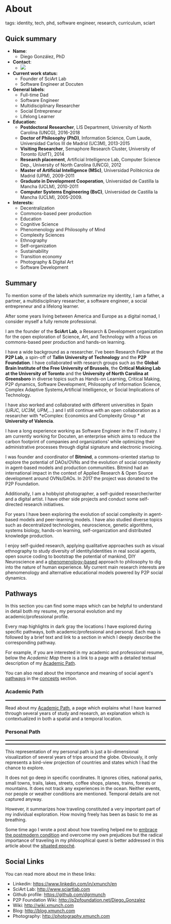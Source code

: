 
# About

tags: identity, tech, phd, software engineer, research, curriculum, sciart

## Quick summary

* **Name**:
  * Diego González, PhD
* **Contact**:
  * [![](https://www.xmunch.com/email.png)](https://www.xmunch.com)
* **Current work status:**
  * Founder of SciArt Lab
  * Software Engineer at Docuten
* **General labels**:
  * Full-time Dad
  * Software Engineer
  * Multidisciplinary Researcher
  * Social Entrepreneur
  * Lifelong Learner
* **Education:**
  * **Postdoctoral Researcher**, LIS Department, University of North Carolina (UNCG), 2016-2018
  * **Doctor of Philosophy (PhD)**, Information Science, Cum Laude, Universidad Carlos III de Madrid (UC3M), 2013-2015
  * **Visiting Researcher**, Semaphore Research Cluster, University of Toronto (UofT), 2014
  * **Research placement**, Artificial Intelligence Lab, Computer Science Dep., University of North Carolina (UNCG), 2012
  * **Master of Artificial Intelligence (MSc)**, Universidad Politécnica de Madrid (UPM), 2009-2011
  * **Graduate in Development Cooperation**, Universidad de Castilla la Mancha (UCLM), 2010-2011
  * **Computer Systems Engineering (BsC)**, Universidad de Castilla la Mancha (UCLM), 2005-2009.
* **Interests:**
  * Decentralization
  * Commons-based peer production
  * Education
  * Cognitive Science
  * Phenomenology and Philosophy of Mind
  * Complexity Sciences
  * Ethnography
  * Self-organization
  * Sustainability 
  * Transition economy
  * Photography & Digital Art
  * Software Development

## Summary

To mention some of the labels which summarize my identity, I am a father, a partner, a multidisciplinary researcher, a software engineer, a social entrepreneur and a lifelong learner.

After some years living between America and Europe as a digital nomad, I consider myself a fully remote professional.

I am the founder of the **SciArt Lab**, a Research & Development organization for the open exploration of Science, Art, and Technology with a focus on commons-based peer production and hands-on learning. 

I have a wide background as a researcher. I’ve been Research Fellow at the **P2P Lab**, a spin-off of **Tallin University of Technology** and the **P2P Foundation**. I have collaborated with research groups such as the **Global Brain Institute of the Free University of Brussels**, the **Critical Making Lab at the University of Toronto** and the **University of North Carolina at Greensboro** in diverse topics such as Hands-on Learning, Critical Making, P2P dynamics, Software Development, Philosophy of Information Science, Complex Adaptive Systems,Artificial Intelligence, or Social Implications of Technology. 

I have also worked and collaborated with different universities in Spain (*URJC, UC3M, UPM,...*) and I still continue with an open collaboration as a researcher with *eComplex: Economics and Complexity Group * at **University of Valencia**.

I have a long experience working as Software Engineer in the IT industry. I am currently working for Docuten, an enterprise which aims to reduce the carbon footprint of companies and organizations' while optimizing their administrative processes through digital signature and electronic invoicing.

I was founder and coordinator of **Bitmind**, a commons-oriented startup to explore the potential of DAOs/OVNs and the evolution of social complexity in agent-based models and production communities. Bitmind had an international impact in the context of Applied Research & Open Source development around OVNs/DAOs. In 2017 the project was donated to the P2P Foundation.

Additionally, I am a hobbyist photographer, a self-guided researcher/writer and a digital artist. I have other side projects and conduct some self-directed research initiatives.

For years I have been exploring the evolution of social complexity in agent-based models and peer-learning models. I have also studied diverse topics such as decentralized technologies, neuroscience, genetic algorithms, systems biology, hands-on learning, self-organization and distributed knowledge production.

I enjoy self-guided research, applying qualitative approaches such as visual ethnography to study diversity of identity/identities in real social agents, open source coding to bootstrap the potential of mankind, DIY Neuroscience and a [phenomenology-based](content/concepts/phenomenology.md) approach to philosophy to dig into the nature of human experience. My current main research interests are phenomenology and alternative educational models powered by P2P social dynamics.

## Pathways

In this section you can find some maps which can be helpful to understand in detail both my resume, my personal evolution and my academic/professional profile.

Every map highlights in dark gray the locations I have explored during specific pathways, both academic/professional and personal. Each map is followed by a brief text and link to a section in which I deeply describe the corresponding pathway.

For example, if you are interested in my academic and professional resume, below the *Academic Map* there is a link to a page with a detailed textual description of my [Academic Path](content/notebook/maps/academic.md).

You can also read about the importance and meaning of social agent's [pathways](content/concepts/pathways.md) in the [concepts](content/concepts.md) section.

### Academic Path

<div id="academicMap" style="position:relative; width: 100%; margin-bottom:10px;border: 1px solid black;"></div>

Read about my [Academic Path](content/notebook/maps/academic.md), a page which explains what I have learned through several years of study and research, an explanation which is contextualized in both a spatial and a temporal location.


### Personal Path

<div id="personalMapUSA" style="position:relative; width: 100%; margin-bottom:10px;border: 1px solid black;"></div>
<div id="personalMap" style="position:relative; width: 100%; margin-bottom:10px;border: 1px solid black;"></div>

This representation of my personal path is just a bi-dimensional visualization of several years of trips around the globe. Obviously, it only represents a bird-view projection of countries and states which I had the chance to explore. 

It does not go deep in specific coordinates. It ignores cities, national parks, small towns, trails, lakes, streets, coffee shops, planes, trains, forests or mountains. It does not track any experiences in the ocean. Neither events, nor people or weather conditions are mentioned. Temporal details are not captured anyway. 

However, it summarizes how traveling constituted a very important part of my individual exploration. How moving freely has been as basic to me as breathing.

Some time ago I wrote a post about how traveling helped me to [embrace the postmodern condition](http://blog.xmunch.com/blog/2017/la-llamada.html) and overcome my own prejudices but the radical importance of traveling in my philosophical quest is better addressed in this article about the [situated epoché](content/articles/situated.md).

## Social Links

You can read more about me in these links:

* Linkedin: https://www.linkedin.com/in/xmunch/en
* SciArt Lab: http://www.sciartlab.com
* Github profile: https://github.com/dgrmunch 
* P2P Foundation Wiki: http://p2pfoundation.net/Diego_Gonzalez
* Wiki: http://wiki.xmunch.com
* Blog: http://blog.xmunch.com
* Photography: http://photography.xmunch.com
